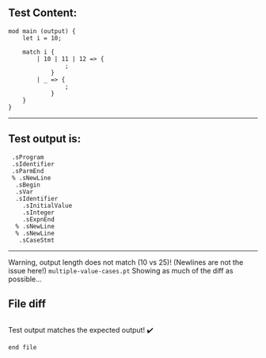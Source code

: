 
Test Content: 
-------------------------
```
mod main (output) {
    let i = 10;

    match i {
        | 10 | 11 | 12 => {
                ;
            }
        | _ => {
                ;
            }
    }
}
```
------------------------
Test output is: 
-------------------------
```
 .sProgram
 .sIdentifier
 .sParmEnd
 % .sNewLine
  .sBegin
  .sVar
  .sIdentifier
    .sInitialValue
    .sInteger
    .sExpnEnd
  % .sNewLine
  % .sNewLine
   .sCaseStmt

```
------------------------
Warning, output length does not match (10 vs 25)!  (Newlines are not the issue here!) `multiple-value-cases.pt`
Showing as much of the diff as possible...

File diff
-------------------------
```diff

```
Test output matches the expected output! :heavy_check_mark:

```
end file
